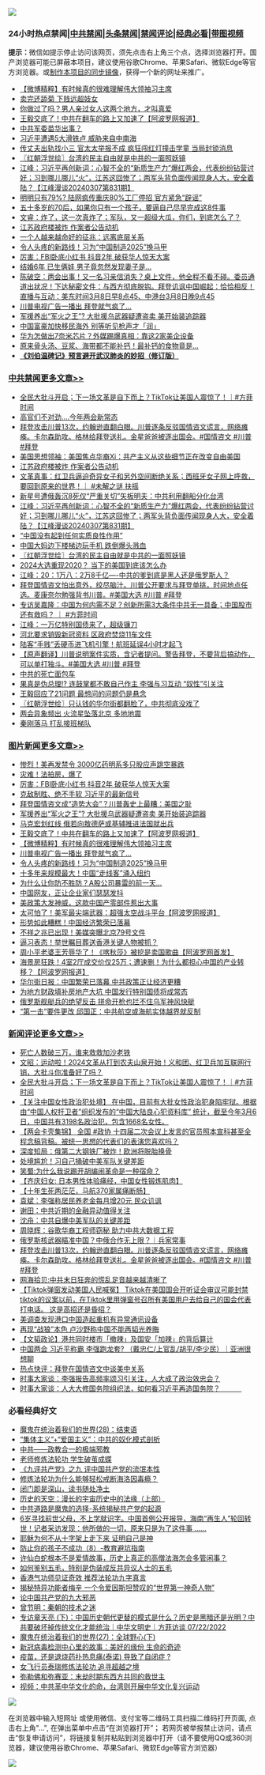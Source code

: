 ![](https://raw.githubusercontent.com/jsvpn/jsproxy/dev/64photo/fqnews-qr.jpg)

<div id="tt">
<h3>24小时热点禁闻|<a href="#%E4%B8%AD%E5%85%B1%E7%A6%81%E9%97%BB%E6%9B%B4%E5%A4%9A%E6%96%87%E7%AB%A0">中共禁闻</a>|<a href="#%E5%9B%BE%E7%89%87%E6%96%B0%E9%97%BB%E6%9B%B4%E5%A4%9A%E6%96%87%E7%AB%A0">头条禁闻</a>|<a href="#%E6%96%B0%E9%97%BB%E8%AF%84%E8%AE%BA%E6%9B%B4%E5%A4%9A%E6%96%87%E7%AB%A0">禁闻评论|<a href="#%E5%BF%85%E7%9C%8B%E7%BB%8F%E5%85%B8%E5%A5%BD%E6%96%87">经典必看</a>|<a href="https://fanb1.xyz/3" target="_blank">带图视频</a></h3>
<div><b>提示：</b>微信如提示停止访问该网页，须先点击右上角三个点，选择浏览器打开。国产浏览器可能已屏蔽本项目，建议使用谷歌Chrome、苹果Safari、微软Edge等官方浏览器。或<a href="%E5%88%B6%E4%BD%9Cgit%E7%A6%81%E9%97%BB%E9%95%9C%E5%83%8F.md">制作本项目的同步镜像</a>，获得一个新的网址来推广。</div>
<ul>

<li><a href="/topimagenews/20240308/2010435.md">【微博精粹】有时候真的很难理解伟大领袖习主席</a></li>
<li><a href="/comments/20240308/2010415.md">卖完还舔菊 下贱远超妓女</a></li>
<li><a href="/lifebaike/20240308/2010493.md">你做过了吗？男人亲过女人这两个地方，才叫真爱</a></li>
<li><a href="/topimagenews/20240308/2010532.md">王毅交底了！中共在翻车的路上又加速了【阿波罗网报道】</a></li>
<li><a href="/ccpdope/20240308/2010474.md">中共军委苗华出事？</a></li>
<li><a href="/comments/20240308/2010544.md">习近平遭遇5大滑铁卢 威胁来自中南海</a></li>
<li><a href="/baitai/20240308/2010604.md">传丈夫出轨找小三 官太太举报不成 疯狂闯红灯撞击学童 当局封锁消息</a></li>
<li><a href="/cbnews/20240308/2010444.md">〖红朝浮世绘〗台湾的民主自由就是中共的一面照妖镜</a></li>
<li><a href="/cbnews/20240308/2010479.md">江峰：习近平再创新词：心智不全的“新质生产力”爆红两会，代表纷纷钻营讨好；习到哪儿哪儿“火”，江苏这回惨了；两军头背负面传闻现身人大，安全着陆？【江峰漫谈20240307第831期】</a></li>
<li><a href="/finance/20240308/2010500.md">明明只有79%? 陆网疯传重庆80%工厂停招 官方紧急“辟谣”</a></li>
<li><a href="/lifebaike/20240308/2010517.md">五十多岁的70后，如果你只有一个孩子，要逼自己尽早完成这8件事</a></li>
<li><a href="/sohnews/20240308/2010594.md">文睿：炸了，这一次真炸了；军队，又一超级大瓜，你们，到底怎么了？</a></li>
<li><a href="/cbnews/20240309/2010666.md">江苏政府楼被炸 作案者公告动机</a></li>
<li><a href="/funmedia/20240308/2010402.md">一个人越来越命好的征兆：远离底层关系</a></li>
<li><a href="/topimagenews/20240308/2010429.md">令人头疼的新路线！习为“中国制造2025”换马甲</a></li>
<li><a href="/topimagenews/20240309/2010757.md">厉害：FBI卧底小红书 抖音2年 破获华人惊天大案</a></li>
<li><a href="/funmedia/20240308/2010480.md">结婚6年 已生俩娃 男子竟忽然发现妻子是…</a></li>
<li><a href="/sohnews/20240308/2010588.md">陈破空：两会出事！又一名习亲信消失？桌上文件，他全程不看不碰。委员通道出状况！下达秘密文件：与西方彻底脱钩。拜登讥讽中国崛起：恰恰相反！直播与互动：美东时间3月8日早8点45、中港台3月8日晚9点45</a></li>
<li><a href="/topimagenews/20240308/2010430.md">川普电视广告一播出 拜登就气疯了…</a></li>
<li><a href="/topimagenews/20240308/2010572.md">军援养出“军火之王”? 大批援乌武器疑遭盗卖 美开始装追踪器</a></li>
<li><a href="/ccpdope/20240308/2010488.md">中国富豪加快移民海外 别等听见枪声才「润」</a></li>
<li><a href="/cnnews/20240308/2010613.md">华为怎做出7奈米芯片？外媒踢爆真相：靠这2家美企设备</a></li>
<li><a href="/health/20240308/2010491.md">原来骨头汤、豆浆、海带都不能补钙！最补钙的食物竟是…</a></li>
<li><b><a href="/comments/20200207/1272816.md" target="_blank">《刘伯温碑记》预言避开武汉肺炎的妙招（修订版）</a></b></li>
</ul>
</div>

<div class="catlist">
<h3><a href="/cbnews/" target="_blank">中共禁闻</a><span><a href="/cbnews/" target="_blank" rel="nofollow">更多文章>></a></span></h3>
<ul>
<li><a href="/comments/20240309/2010794.md" target="_blank">全民大批斗开启；下一场文革是自下而上？TikTok让美国人震惊了！｜#方菲时间</a></li>
<li><a href="/cbnews/20240309/2010772.md" target="_blank">高官们不对劲….今年两会新常态</a></li>
<li><a href="/comments/20240309/2010736.md" target="_blank">拜登攻击川普13次，约翰逊直翻白眼。川普逐条反驳国情咨文谎言，网络瘫痪。卡尔森助攻。格林给拜登送礼。金星爸爸被逐出国会。#国情咨文 #川普 #拜登</a></li>
<li><a href="/cbnews/20240309/2010716.md" target="_blank">美国思想领袖：美国焦点华裔Xi：共产主义从这些细节正在改变自由美国</a></li>
<li><a href="/cbnews/20240309/2010666.md" target="_blank">江苏政府楼被炸 作案者公告动机</a></li>
<li><a href="/comments/20240308/2010587.md" target="_blank">文革真事：红卫兵逼迫奇异女子和另外空间断绝关系；西班牙女子网上呼救，要回到原来的世界！｜ #未解之谜 扶摇</a></li>
<li><a href="/cbnews/20240308/2010505.md" target="_blank">新星号遭俄轰沉8死仅“严重关切”矢板明夫：中共利用翻船分化台湾</a></li>
<li><a href="/cbnews/20240308/2010479.md" target="_blank">江峰：习近平再创新词：心智不全的“新质生产力”爆红两会，代表纷纷钻营讨好；习到哪儿哪儿“火”，江苏这回惨了；两军头背负面传闻现身人大，安全着陆？【江峰漫谈20240307第831期】</a></li>
<li><a href="/cbnews/20240308/2010464.md" target="_blank">“中国没有起到任何实质良性作用”</a></li>
<li><a href="/cbnews/20240308/2010463.md" target="_blank">中国大妈边下楼梯边玩手机 跌倒爆头溅血</a></li>
<li><a href="/cbnews/20240308/2010444.md" target="_blank">〖红朝浮世绘〗台湾的民主自由就是中共的一面照妖镜</a></li>
<li><a href="/comments/20240308/2010410.md" target="_blank">2024大选重现2020？ 当下的美国到底该怎么办</a></li>
<li><a href="/cbnews/20240308/2010350.md" target="_blank">江峰：20：1万八：2万8千亿&#8212;-中共的爹到底是黑人还是俄罗斯人？</a></li>
<li><a href="/comments/20240308/2010300.md" target="_blank">拜登国情咨文怕出意外，绞尽脑汁。川普公开要求与拜登单挑，时间地点任选。麦康奈尔勉强背书川普。#美国大选 #川普 #拜登</a></li>
<li><a href="/comments/20240308/2010297.md" target="_blank">专访吴嘉隆：中国为何内需不足？创新所需3大条件中共无一具备；中国股市还有救吗？ ｜ #方菲时间</a></li>
<li><a href="/cbnews/20240308/2010225.md" target="_blank">江峰：一万亿特别国债来了，超级镰刀</a></li>
<li><a href="/cbnews/20240307/2010203.md" target="_blank">河北要求销毁新冠资料 区政府焚烧11车文件</a></li>
<li><a href="/cbnews/20240307/2010192.md" target="_blank">陆客“手贱”丢硬币进飞机引擎！航班延误4小时才起飞</a></li>
<li><a href="/comments/20240307/2010148.md" target="_blank">【原声翻译】川普说明案件实质，含记者提问。警告拜登，不要背后搞动作，可以单打独斗。#美国大选 #川普 #拜登</a></li>
<li><a href="/cbnews/20240307/2010124.md" target="_blank">中共的死亡面包车</a></li>
<li><a href="/cbnews/20240307/2010109.md" target="_blank">果真是伪总理!? 连鼓掌都不敢自己作主 李强与习互动 “奴性”引关注</a></li>
<li><a href="/cbnews/20240307/2010046.md" target="_blank">王毅回应了21问题 最想问的问题仍是悬念</a></li>
<li><a href="/cbnews/20240307/2010017.md" target="_blank">〖红朝浮世绘〗只认钱的华尔街都翻脸了，中共彻底没戏了</a></li>
<li><a href="/cbnews/20240307/2009738.md" target="_blank">两会异象频出 火流星坠落北京 多地地震</a></li>
<li><a href="/cbnews/20240307/2009966.md" target="_blank">秦刚落马 打乱接班梯队</a></li>

</ul>
</div>
<div class="catlist">
<h3><a href="/topimagenews/" target="_blank">图片新闻</a><span><a href="/topimagenews/" target="_blank" rel="nofollow">更多文章>></a></span></h3>
<ul>
<li><a href="/topimagenews/20240309/2010789.md" target="_blank">惨烈！美再发禁令 3000亿药明系多只股应声跳空暴跌</a></li>
<li><a href="/topimagenews/20240309/2010788.md" target="_blank">灾难！法拍房，爆了</a></li>
<li><a href="/topimagenews/20240309/2010757.md" target="_blank">厉害：FBI卧底小红书 抖音2年 破获华人惊天大案</a></li>
<li><a href="/topimagenews/20240309/2010756.md" target="_blank">克敌制胜、绝不手软 习近平的最新信号</a></li>
<li><a href="/topimagenews/20240308/2010608.md" target="_blank">拜登国情咨文成“造势大会”？川普轰史上最糟：美国之耻</a></li>
<li><a href="/topimagenews/20240308/2010572.md" target="_blank">军援养出“军火之王”? 大批援乌武器疑遭盗卖 美开始装追踪器</a></li>
<li><a href="/topimagenews/20240308/2010571.md" target="_blank">马克宏划红线 俄若向敖德萨或基辅推进法国就出兵</a></li>
<li><a href="/topimagenews/20240308/2010532.md" target="_blank">王毅交底了！中共在翻车的路上又加速了【阿波罗网报道】</a></li>
<li><a href="/topimagenews/20240308/2010435.md" target="_blank">【微博精粹】有时候真的很难理解伟大领袖习主席</a></li>
<li><a href="/topimagenews/20240308/2010430.md" target="_blank">川普电视广告一播出 拜登就气疯了…</a></li>
<li><a href="/topimagenews/20240308/2010429.md" target="_blank">令人头疼的新路线！习为“中国制造2025”换马甲</a></li>
<li><a href="/topimagenews/20240308/2010428.md" target="_blank">十多年来规模最大！中国“走线客”涌入纽约</a></li>
<li><a href="/topimagenews/20240308/2010400.md" target="_blank">为什么让你防不胜防？A股公司暴雷的前一天…</a></li>
<li><a href="/topimagenews/20240308/2010384.md" target="_blank">中国网友，正让企业家们瑟瑟发抖</a></li>
<li><a href="/topimagenews/20240308/2010383.md" target="_blank">美政策大发神威，这款中国产零部件惹出大事</a></li>
<li><a href="/topimagenews/20240308/2010361.md" target="_blank">太可怕了！美军最尖端武器：超强太空战斗平台【阿波罗网报道】</a></li>
<li><a href="/topimagenews/20240308/2010352.md" target="_blank">形势如此糟糕！中国经济繁荣已落幕</a></li>
<li><a href="/topimagenews/20240308/2010351.md" target="_blank">不祥之兆已出现！美媒突曝北京79号文件</a></li>
<li><a href="/topimagenews/20240308/2010329.md" target="_blank">逼习表态！举世瞩目葬送香港关键人物被抓？</a></li>
<li><a href="/topimagenews/20240308/2010314.md" target="_blank">周小平老婆王芳辱华了！《喀秋莎》被挖是卖国歌曲【阿波罗网首发】</a></li>
<li><a href="/topimagenews/20240308/2010313.md" target="_blank">海景房狂跌！4室2厅成交价仅25万；遭速删！为什么都担心中国的产业转移？【阿波罗网报道】</a></li>
<li><a href="/topimagenews/20240307/2010191.md" target="_blank">华尔街日报：中国繁荣已落幕 中共政策正让经济更糟</a></li>
<li><a href="/topimagenews/20240307/2010167.md" target="_blank">为地方财政填补房地产大坑 中国发行特别国债将成常态</a></li>
<li><a href="/topimagenews/20240307/2010120.md" target="_blank">俄罗斯舰艇兵的绝望反击 拼命开枪也拦不住乌军神风快艇</a></li>
<li><a href="/topimagenews/20240307/2010119.md" target="_blank">“第一击”要件更改 邱国正：中共航空或海航实体越界就反制</a></li>

</ul>
</div>
<div class="catlist">
<h3><a href="/comments/" target="_blank">新闻评论</a><span><a href="/comments/" target="_blank" rel="nofollow">更多文章>></a></span></h3>
<ul>
<li><a href="/comments/20240309/2010828.md" target="_blank">死亡人数破三万，谁来救救加沙老铁</a></li>
<li><a href="/comments/20240309/2010807.md" target="_blank">文昭：运动啦！2024文革从打到农夫山泉开始！义和团、红卫兵加互联网行销，大批斗你准备好了吗？</a></li>
<li><a href="/comments/20240309/2010794.md" target="_blank">全民大批斗开启；下一场文革是自下而上？TikTok让美国人震惊了！｜#方菲时间</a></li>
<li><a href="/comments/20240309/2010785.md" target="_blank">【关注中国女性政治犯处境】 在中国，目前有大批女性政治犯身陷牢狱。根据由“中国人权扞卫者”组织发布的“中国大陆良心犯资料库” 统计，截至今年3月6日，中国共有3198名政治犯，包含1668名女性。</a></li>
<li><a href="/comments/20240309/2010784.md" target="_blank">【两会卡壳集锦】 全国 #政协 十四届二次会议上发言的官员照本宣科甚至全程念稿背稿。被统一思想的代表们的表演您喜欢吗？</a></li>
<li><a href="/comments/20240309/2010774.md" target="_blank">深度知局：俄第二大钢铁厂被炸！欧洲将脱胎换骨</a></li>
<li><a href="/comments/20240309/2010759.md" target="_blank">处境尴尬！习自己捅破中美军队关键差距</a></li>
<li><a href="/comments/20240309/2010758.md" target="_blank">笑蜀:为什么我说踢开胡编闹革命是一种宿命？</a></li>
<li><a href="/comments/20240309/2010753.md" target="_blank">【齐庆妇女: 日本男性体验痛经，中国女性锻炼肌肉】</a></li>
<li><a href="/comments/20240309/2010752.md" target="_blank">【十年生死两茫茫，马航370家属痛断肠】</a></li>
<li><a href="/comments/20240309/2010746.md" target="_blank">袁斌：李强称居民养老金每月增20元 民众讥讽</a></li>
<li><a href="/comments/20240309/2010745.md" target="_blank">谢田：中共近期的金融异动值得关注</a></li>
<li><a href="/comments/20240309/2010744.md" target="_blank">沈舟：中共自爆中美军队的关键差距</a></li>
<li><a href="/comments/20240309/2010743.md" target="_blank">周晓辉：谷歌华裔工程师窃秘 助力中共大数据工程</a></li>
<li><a href="/comments/20240309/2010741.md" target="_blank">俄罗斯核武器瞄准中国？中俄合作无上限？｜兵家常事</a></li>
<li><a href="/comments/20240309/2010736.md" target="_blank">拜登攻击川普13次，约翰逊直翻白眼。川普逐条反驳国情咨文谎言，网络瘫痪。卡尔森助攻。格林给拜登送礼。金星爸爸被逐出国会。#国情咨文 #川普 #拜登</a></li>
<li><a href="/comments/20240309/2010735.md" target="_blank">网海拾贝:中共末日狂奔的慌乱足音越来越清晰了</a></li>
<li><a href="/comments/20240309/2010723.md" target="_blank">【Tiktok弹窗发动美国人民喊冤】 Tiktok在美国国会开听证会审议可能封禁tiktok的议案以前，在Tiktok里用弹窗号召所有美国用户去给自己的国会代表打电话。 这是高招还是昏招？</a></li>
<li><a href="/comments/20240309/2010719.md" target="_blank">美调查发现港口中国造起重机有异常通讯设备</a></li>
<li><a href="/comments/20240309/2010718.md" target="_blank">再现“战狼”本色 卢沙野称中国不能再韬光养晦</a></li>
<li><a href="/comments/20240309/2010669.md" target="_blank">【文韬政论】港共同时楼市「撤辣」及国安「加辣」的背后算计</a></li>
<li><a href="/comments/20240309/2010658.md" target="_blank">中国两会 习近平称霸 李强跑龙套? （戴忠仁/上官乱/胡平/李少民）｜亚洲很想聊</a></li>
<li><a href="/comments/20240308/2010649.md" target="_blank">热点快评：拜登在国情咨文中谈美中关系</a></li>
<li><a href="/comments/20240308/2010648.md" target="_blank">时事大家谈：李强报告高频率颂习引关注，人大成了政治效忠会？</a></li>
<li><a href="/comments/20240308/2010647.md" target="_blank">时事大家谈：人大大修国务院组织法，如何看习近平再造国务院？&#160;&#160; &#160;&#160;&#160;&#160;&#160;&#160;&#160;&#160;</a></li>

</ul>
</div>

<div class="catlist">
<h3>必看经典好文</h3>
<ul>
<li><a href="/comments/20181228/1054609.md" target="_blank">魔鬼在统治着我们的世界(28)：结束语</a></li>
<li><a href="/comments/20201007/1409565.md" target="_blank">“集体主义”+“爱国主义”：中共的奴化模式剖析</a></li>
<li><a href="/comments/20220331/1712636.md" target="_blank">中共——政教合一的极端邪教</a></li>
<li><a href="/cbnews/20211114/1652214.md" target="_blank">老师修炼法轮功 学生破茧成蝶</a></li>
<li><a href="/bookonline/20131116/201045.md" target="_blank">《九评共产党》之九 评中国共产党的流氓本性</a></li>
<li><a href="/cbnews/20220601/1740227.md" target="_blank">修炼法轮功为什么能够轻松戒断海洛因毒瘾？</a></li>
<li><a href="/tculture/20200803/1373949.md" target="_blank">闭门即是深山，读书随处净土</a></li>
<li><a href="/tculture/20121025/73065.md" target="_blank">历史的天空：漫长的宇宙历史中的法缘（上部）</a></li>
<li><a href="/comments/20181209/1044543.md" target="_blank">中共道路是魔鬼的选择-系统揭秘共产党的起源</a></li>
<li><a href="/comments/20210716/1588420.md" target="_blank">6岁寻找前世父母，不上学就识字。中国首例公开报导，海南“再生人”轮回转世！记者采访发现：他所做的一切，原来只是为了这件事 &#8230;&#8230;</a></li>
<li><a href="/ccpdope/20190803/1168965.md" target="_blank">耶稣为何不从十字架上走下来 证明自己是神</a></li>
<li><a href="/comments/20230923/1937654.md" target="_blank">防止你的孩子不成功（8）-教育避坑指南</a></li>
<li><a href="/cnnews/20180504/937198.md" target="_blank">许仙白蛇根本不是爱情故事，历史上真正的高僧法海怎会多管闲事？</a></li>
<li><a href="/comments/20221120/1813928.md" target="_blank">如何鉴别五毛，特别是伪装成反共异议人士的五毛</a></li>
<li><a href="/comments/20200517/1330064.md" target="_blank">香港气功师见证奇效 推荐法轮功九字真言</a></li>
<li><a href="/cnnews/20210317/1506463.md" target="_blank">揭秘特异功能者梅辛 一个令爱因斯坦赞叹的“世界第一神奇人物”</a></li>
<li><a href="/comments/20200717/1361899.md" target="_blank">论中国共产党的九大邪恶</a></li>
<li><a href="/comments/20230528/1889935.md" target="_blank">曾节明：秦朝的技术之迷</a></li>
<li><a href="/bannedvideo/20220723/1761909.md" target="_blank">专访章天亮 (下)：中国历史朝代更替的模式是什么？历史是黑暗还是光明？中共要破坏掉传统文化才能统治｜中华文明史｜方菲访谈 07/22/2022</a></li>
<li><a href="/comments/20181224/1052333.md" target="_blank">魔鬼在统治着我们的世界(27)：全球野心(下)</a></li>
<li><a href="/cbnews/20210421/1530674.md" target="_blank">新冠病毒检测中心里的故事：美好的缘份 生命的奇迹</a></li>
<li><a href="/comments/20230424/1875912.md" target="_blank">疫苗，还是退烧药扑热息痛(泰诺) 导致了自闭症 ?</a></li>
<li><a href="/topimagenews/20210720/1544658.md" target="_blank">女飞行员泰瑞修炼法轮功 追寻超越之境</a></li>
<li><a href="/tculture/20200911/132247.md" target="_blank">弥勒佛和弥赛亚：末劫时期东西方共同的救世主</a></li>
<li><a href="/comments/20220119/1681422.md" target="_blank">视频：中共革中华文化的命，台湾则开展中华文化复兴运动</a></li>

</ul>
</div>

![](https://raw.githubusercontent.com/jsvpn/jsproxy/dev/64photo/fqnews-qr.jpg)

在浏览器中输入短网址 或使用微信、支付宝等二维码工具扫描二维码打开页面, 点击右上角"...", 在弹出菜单中点击“在浏览器打开”； 若网页被举报禁止访问，请点击“恢复申请访问”，将链接复制并粘贴到浏览器中打开（请不要使用QQ或360浏览器，建议使用谷歌Chrome、苹果Safari、微软Edge等官方浏览器）

![](https://raw.githubusercontent.com/jsvpn/jsproxy/dev/64photo/wx.jpg)